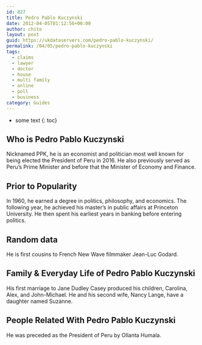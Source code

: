 ```yaml
---
id: 827
title: Pedro Pablo Kuczynski
date: 2012-04-05T01:12:56+00:00
author: chito
layout: post
guid: https://ukdataservers.com/pedro-pablo-kuczynski/
permalink: /04/05/pedro-pablo-kuczynski
tags:
  - claims
  - lawyer
  - doctor
  - house
  - multi family
  - online
  - poll
  - business
category: Guides
---
```


* some text
{: toc}
          
          
## Who is  Pedro Pablo Kuczynski
                  
                  
                  
Nicknamed PPK, he is an economist and politician most well known for being elected the President of Peru in 2016. He also previously served as Peru&#8217;s Prime Minister and before that the Minister of Economy and Finance.
                  
                
                
                
## Prior to Popularity 
                  
                  
                  
In 1960, he earned a degree in politics, philosophy, and economics. The following year, he achieved his master&#8217;s in public affairs at Princeton University. He then spent his earliest years in banking before entering politics.
                  
                
                
                
## Random data 
                  
                  
                  
He is first cousins to French New Wave filmmaker Jean-Luc Godard.
                  
                
                
                
## Family & Everyday Life of Pedro Pablo Kuczynski
                  
                  
                  
His first marriage to Jane Dudley Casey produced his children, Carolina, Alex, and John-Michael. He and his second wife, Nancy Lange, have a daughter named Suzanne.
                  
                
                
                
## People Related With  Pedro Pablo Kuczynski
                  
                  
                  
He was preceded as the President of Peru by Ollanta Humala.
                  
                
              
            
          
          
          
    
    
  
